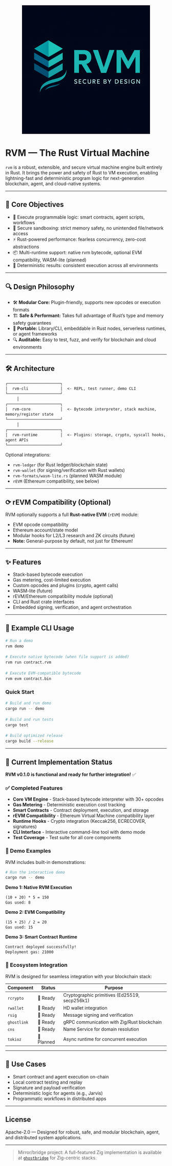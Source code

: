 <div align="center">
  <img src="assets/rvm-logo.png" alt="RVM Logo" width="400">
</div>

# RVM — The Rust Virtual Machine

`rvm` is a robust, extensible, and secure virtual machine engine built entirely in Rust. It brings the power and safety of Rust to VM execution, enabling lightning-fast and deterministic program logic for next-generation blockchain, agent, and cloud-native systems.

---

## 🧠 Core Objectives

* 🧩 Execute programmable logic: smart contracts, agent scripts, workflows
* 🔐 Secure sandboxing: strict memory safety, no unintended file/network access
* ⚡ Rust-powered performance: fearless concurrency, zero-cost abstractions
* 📦 Multi-runtime support: native rvm bytecode, optional EVM compatibility, WASM-lite (planned)
* 🧪 Deterministic results: consistent execution across all environments

---

## 🔍 Design Philosophy

* 🛠 **Modular Core:** Plugin-friendly, supports new opcodes or execution formats
* 🏗️ **Safe & Performant:** Takes full advantage of Rust’s type and memory safety guarantees
* 🌱 **Portable:** Library/CLI, embeddable in Rust nodes, serverless runtimes, or agent frameworks
* 🔍 **Auditable:** Easy to test, fuzz, and verify for blockchain and cloud environments

---

## 🛠️ Architecture

```
┌───────────────────────┐
│  rvm-cli              │  <- REPL, test runner, demo CLI
└───────────────────────┘
     │
┌───────────────────────┐
│  rvm-core             │  <- Bytecode interpreter, stack machine, memory/register state
└───────────────────────┘
     │
┌───────────────────────┐
│  rvm-runtime          │  <- Plugins: storage, crypto, syscall hooks, agent APIs
└───────────────────────┘
```

Optional integrations:

* `rvm-ledger` (for Rust ledger/blockchain state)
* `rvm-wallet` (for signing/verification with Rust wallets)
* `rvm-formats/wasm-lite.rs` (planned WASM module)
* `rEVM` (Ethereum compatibility, see below)

---

## ⟳ rEVM Compatibility (Optional)

RVM optionally supports a full **Rust-native EVM** (`rEVM`) module:

* EVM opcode compatibility
* Ethereum account/state model
* Modular hooks for L2/L3 research and ZK circuits (future)
* **Note:** General-purpose by default, not just for Ethereum!

---

## ✨ Features

* Stack-based bytecode execution
* Gas metering, cost-limited execution
* Custom opcodes and plugins (crypto, agent calls)
* WASM-lite (future)
* rEVM/Ethereum compatibility module (optional)
* CLI and Rust crate interfaces
* Embedded signing, verification, and agent orchestration

---

## 🚀 Example CLI Usage

```sh
# Run a demo
rvm demo

# Execute native bytecode (when file support is added)
rvm run contract.rvm

# Execute EVM-compatible bytecode  
rvm evm contract.bin
```

### Quick Start

```bash
# Build and run demo
cargo run -- demo

# Build and run tests
cargo test

# Build optimized release
cargo build --release
```

---

## 🎯 Current Implementation Status

**RVM v0.1.0 is functional and ready for further integration!** ✅

### ✅ Completed Features

* **Core VM Engine** - Stack-based bytecode interpreter with 30+ opcodes
* **Gas Metering** - Deterministic execution cost tracking
* **Smart Contracts** - Contract deployment, execution, and storage
* **rEVM Compatibility** - Ethereum Virtual Machine compatibility layer
* **Runtime Hooks** - Crypto integration (Keccak256, ECRECOVER, signatures)
* **CLI Interface** - Interactive command-line tool with demo mode
* **Test Coverage** - Test suite for all core components

### 🧪 Demo Examples

RVM includes built-in demonstrations:

```bash
# Run the interactive demo
cargo run -- demo
```

**Demo 1: Native RVM Execution**

```
(10 + 20) * 5 = 150
Gas used: 8
```

**Demo 2: EVM Compatibility**

```
(15 + 25) / 2 = 20
Gas used: 15
```

**Demo 3: Smart Contract Runtime**

```
Contract deployed successfully!
Deployment gas: 21000
```

### 🔗 Ecosystem Integration

RVM is designed for seamless integration with your blockchain stack:

| Component   | Status     | Purpose                                       |
| ----------- | ---------- | --------------------------------------------- |
| `rcrypto`   | 🔗 Ready   | Cryptographic primitives (Ed25519, secp256k1) |
| `rwallet`   | 🔗 Ready   | HD wallet integration                         |
| `rsig`      | 🔗 Ready   | Message signing and verification              |
| `ghostlink` | 🔗 Ready   | gRPC communication with Zig/Rust blockchain   |
| `cns`       | 🔗 Ready   | Name Service for domain resolution            |
| `tokioz`    | 🔄 Planned | Async runtime for concurrent execution        |

---

## 🔐 Use Cases

* Smart contract and agent execution on-chain
* Local contract testing and replay
* Signature and payload verification
* Deterministic logic for agents (e.g., Jarvis)
* Programmatic workflows in distributed apps

---

## License

Apache-2.0 — Designed for robust, safe, and modular blockchain, agent, and distributed system applications.

---

> Mirror/bridge project: A full-featured Zig implementation is available at [`ghostbridge`](https://github.com/ghostkellz/ghostbridge) for Zig-centric stacks.

